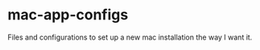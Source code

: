 mac-app-configs
===============

Files and configurations to set up a new mac installation the way I want it.
